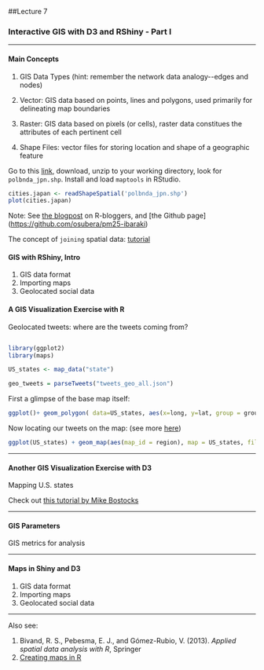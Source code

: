##Lecture 7

### Interactive GIS with D3 and RShiny - Part I

----
#### Main Concepts

1. GIS Data Types (hint: remember the network data analogy--edges and nodes) 

  1. Vector: GIS data based on points, lines and polygons, used primarily for delineating map boundaries
  2. Raster: GIS data based on pixels (or cells), raster data constitues the attributes of each pertinent cell 

2. Shape Files: vector files for storing location and shape of a geographic feature 

Go to this [link](http://www1.gsi.go.jp/geowww/globalmap-gsi/download/data/gm-japan/gm-jpn-all_u_2_1.zip), download, unzip to your working directory, look for ``polbnda_jpn.shp``. Install and load ``maptools`` in RStudio. 

```r
cities.japan <- readShapeSpatial('polbnda_jpn.shp')
plot(cities.japan)
```

Note: See [the blogpost](http://www.r-bloggers.com/first-step-on-gis-with-r/) on R-bloggers, and [the Github page] (https://github.com/osubera/pm25-ibaraki)


The concept of ``joining`` spatial data: [tutorial](https://dl.dropboxusercontent.com/u/9577903/broomspatial.pdf)


#### GIS with RShiny, Intro

1. GIS data format
2. Importing maps
3. Geolocated social data

#### A GIS Visualization Exercise with R
Geolocated tweets: where are the tweets coming from?

```r

library(ggplot2)
library(maps)

US_states <- map_data("state")

geo_tweets = parseTweets("tweets_geo_all.json")
```

First a glimpse of the base map itself:

```r
ggplot()+ geom_polygon( data=US_states, aes(x=long, y=lat, group = group),colour="white", fill="grey10" )
```

Now locating our tweets on the map: (see more [here](http://docs.ggplot2.org/current/coord_map.html))

```r
ggplot(US_states) + geom_map(aes(map_id = region), map = US_states, fill = "grey90", color = "grey50", size = 0.25) + expand_limits(x = US_states$long, y = US_states$lat) + scale_x_continuous("Longitude", limits=c(38,58)) + scale_y_continuous("Latitude", limits=c(11,35)) + theme_minimal() + geom_point(data = geo_tweets, aes(x = lon, y = lat), size = 1, alpha = 1/5, color = "blue")
```

----

#### Another GIS Visualization Exercise with D3
Mapping U.S. states

Check out [this tutorial by Mike Bostocks](https://bost.ocks.org/mike/map/)

----
#### GIS Parameters

GIS metrics for analysis

----

#### Maps in Shiny and D3

1. GIS data format
2. Importing maps
3. Geolocated social data

----
Also see:

1. Bivand, R. S., Pebesma, E. J., and Gómez-Rubio, V. (2013). _Applied spatial data analysis with R_, Springer
2. [Creating maps in R](https://github.com/Robinlovelace/Creating-maps-in-R)


